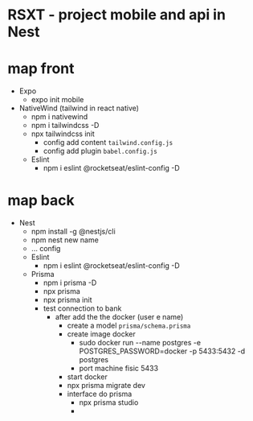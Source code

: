 # RSXT - project mobile and api in Nest

# map front
  - Expo
    - expo init mobile
  - NativeWind (tailwind in react native)
    - npm i nativewind
    - npm i tailwindcss -D
    - npx tailwindcss init
      - config add content `tailwind.config.js`
      - config add plugin `babel.config.js`
    - Eslint
      - npm i eslint @rocketseat/eslint-config -D

# map back
  - Nest
    - npm install -g @nestjs/cli
    - npm nest new name
    - ... config
    - Eslint
      - npm i eslint @rocketseat/eslint-config -D
    - Prisma
      - npm i prisma -D
      - npx prisma
      - npx prisma init
      - test connection to bank
        - after add the the docker (user e name)
          - create a model `prisma/schema.prisma`
          - create image docker
            - sudo docker run --name postgres -e POSTGRES_PASSWORD=docker -p 5433:5432 -d postgres
            - port machine fisic 5433
          - start docker
          - npx prisma migrate dev
          - interface do prisma
            - npx prisma studio
            - 




